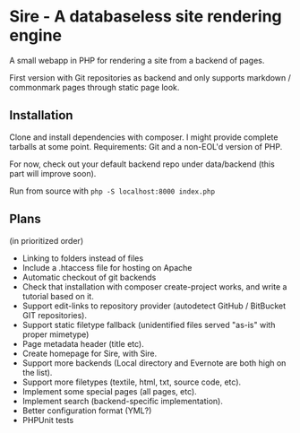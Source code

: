 # Sire - A databaseless site rendering engine

A small webapp in PHP for rendering a site from a backend of pages.

First version with Git repositories as backend and only supports
markdown / commonmark pages through static page look.

## Installation

Clone and install dependencies with composer. I might provide complete
tarballs at some point. Requirements: Git and a non-EOL'd version of
PHP.

For now, check out your default backend repo under data/backend (this
part will improve soon).

Run from source with ```php -S localhost:8000 index.php```

## Plans
(in prioritized order)
- Linking to folders instead of files
- Include a .htaccess file for hosting on Apache
- Automatic checkout of git backends
- Check that installation with composer create-project works, and write a tutorial based on it.
- Support edit-links to repository provider (autodetect GitHub / BitBucket GIT repositories).
- Support static filetype fallback (unidentified files served "as-is" with proper mimetype)
- Page metadata header (title etc).
- Create homepage for Sire, with Sire.
- Support more backends (Local directory and Evernote are both high on the list).
- Support more filetypes (textile, html, txt, source code, etc).
- Implement some special pages (all pages, etc).
- Implement search (backend-specific implementation).
- Better configuration format (YML?)
- PHPUnit tests
